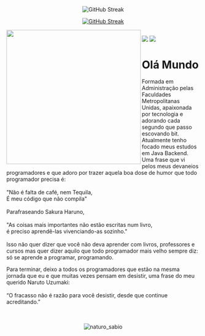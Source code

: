 <p align="center"
   
![GitHub Streak](https://github.com/ldsleticia/gamaPanAcademyJavaBasico/blob/main/panGamaAcademy/assets/download20211104220102.png)

</p>


<p align="center"
        
[![GitHub Streak](http://github-readme-streak-stats.herokuapp.com?user=ldsleticia&theme=blue-green&date_format=M%20j%5B%2C%20Y%5D)](https://git.io/streak-stats)

</p>

<p align="left">
  <img width="350px" align="left" src="https://github-readme-stats.vercel.app/api/top-langs/?username=ldsleticia&hide=html&layout=compact&theme=github_dark" />
</p>

<!-- <p align="right">
   <img width="400px" align="rigth" src="https://github-readme-stats.vercel.app/api?username=ldsleticia&show_icons=true&theme=github_dark" />
</p>

<div style="display: inline_block"><br>
  <img align="center" alt="Leticia-Js" height="30" width="40" src="https://raw.githubusercontent.com/devicons/devicon/master/icons/javascript/javascript-plain.svg">
  <img align="center" alt="Leticia-HTML" height="30" width="40" src="https://raw.githubusercontent.com/devicons/devicon/master/icons/html5/html5-original.svg">
  <img align="center" alt="Leticia-CSS" height="30" width="40" src="https://raw.githubusercontent.com/devicons/devicon/master/icons/css3/css3-original.svg">
  <img align="center" alt="Leticia-Clojure" height="30" width="40" src="https://github.com/devicons/devicon/blob/master/icons/clojure/clojure-original.svg">
  <img align="center" alt="Leticia-Clojure" height="30" width="40" src="https://github.com/devicons/devicon/blob/master/icons/python/python-original.svg">
  <img align="center" alt="Leticia-Java" height="30" width="40" src="https://github.com/devicons/devicon/blob/master/icons/java/java-original.svg">
</div> -->

##

<div> 
  <a href = "mailto:lds.leticia.dos.santos@gmail.com"><img src="https://img.shields.io/badge/-Gmail-%23333?style=for-the-badge&logo=gmail&logoColor=white" target="_blank"></a>
  <a href="https://www.linkedin.com/in/let%C3%ADcia-dos-santos/" target="_blank"><img src="https://img.shields.io/badge/-LinkedIn-%230077B5?style=for-the-badge&logo=linkedin&logoColor=white" target="_blank"></a> 


# Olá Mundo

  Formada em Administração pelas Faculdades Metropolitanas Unidas, apaixonada por tecnologia e adorando cada segundo que passo escovando bit. <br>
  Atualmente tenho focado meus estudos em Java Backend. <br>
  Uma frase que vi pelos meus devaneios programadores e que adoro por trazer aquela boa dose de humor que todo programador precisa é:<br>     
  "Não é falta de café, nem Tequila,<br>
  É meu código que não compila" <br><br>
  Parafraseando Sakura Haruno, <br><br>
  "As coisas mais importantes não estão escritas num livro, <br>
  é preciso aprendê-las vivenciando-as sozinho."<br><br>
  Isso não quer dizer que você não deva aprender com livros, professores e cursos mas quer dizer aquilo que todo programador mais velho sempre diz: só se aprende a programar, programando.<br>
       
   Para terminar, deixo a todos os programadores que estão na mesma jornada que eu e que muitas vezes pensam em desistir, uma frase do meu querido Naruto Uzumaki: <br><br>
   “O fracasso não é razão para você desistir, desde que continue acreditando.”<br><br><br>
           
 <p align="center" 
       
![naturo_sabio](https://user-images.githubusercontent.com/34607590/102846507-e9e04a80-43ee-11eb-8fc6-71c93368f879.gif)
       </p>
